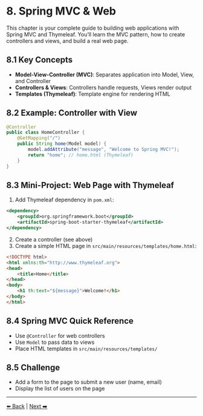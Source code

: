 # 8. Spring MVC & Web

This chapter is your complete guide to building web applications with Spring MVC and Thymeleaf. You’ll learn the MVC pattern, how to create controllers and views, and build a real web page.

## 8.1 Key Concepts
- **Model-View-Controller (MVC)**: Separates application into Model, View, and Controller
- **Controllers & Views**: Controllers handle requests, Views render output
- **Templates (Thymeleaf)**: Template engine for rendering HTML

## 8.2 Example: Controller with View
```java
@Controller
public class HomeController {
    @GetMapping("/")
    public String home(Model model) {
        model.addAttribute("message", "Welcome to Spring MVC!");
        return "home"; // home.html (Thymeleaf)
    }
}
```

## 8.3 Mini-Project: Web Page with Thymeleaf
1. Add Thymeleaf dependency in `pom.xml`:
```xml
<dependency>
    <groupId>org.springframework.boot</groupId>
    <artifactId>spring-boot-starter-thymeleaf</artifactId>
</dependency>
```
2. Create a controller (see above)
3. Create a simple HTML page in `src/main/resources/templates/home.html`:
```html
<!DOCTYPE html>
<html xmlns:th="http://www.thymeleaf.org">
<head>
    <title>Home</title>
</head>
<body>
    <h1 th:text="${message}">Welcome!</h1>
</body>
</html>
```

## 8.4 Spring MVC Quick Reference
- Use `@Controller` for web controllers
- Use `Model` to pass data to views
- Place HTML templates in `src/main/resources/templates/`

## 8.5 Challenge
- Add a form to the page to submit a new user (name, email)
- Display the list of users on the page

---
[⬅️ Back](./07-project2-crud-app.md) | [Next ➡️](./09-project3-web-app.md)
